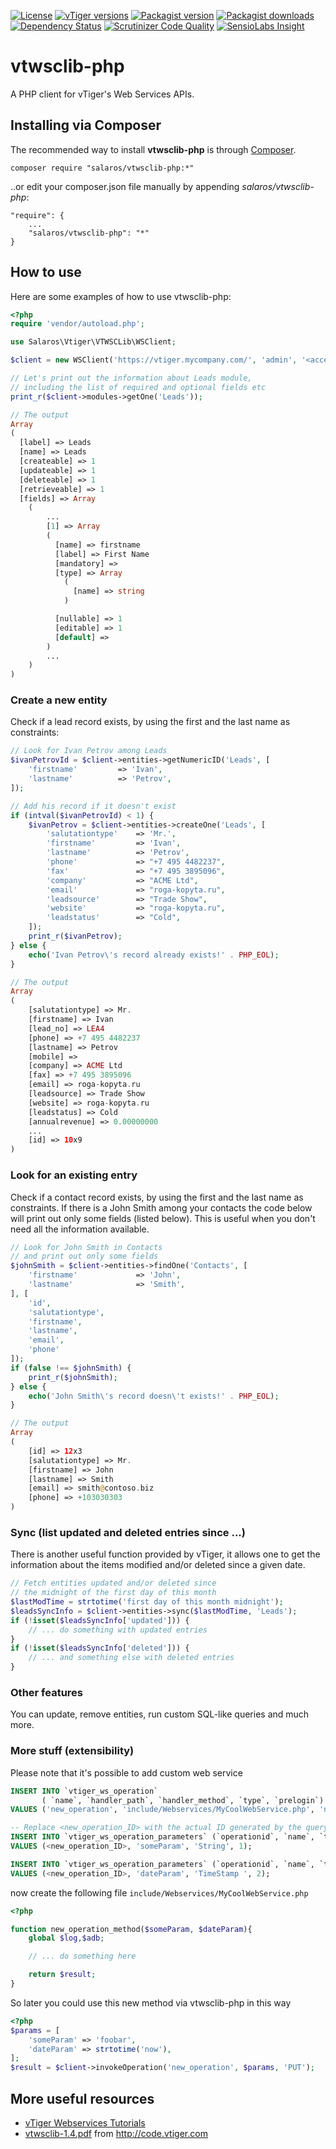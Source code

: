 [![License](https://img.shields.io/packagist/l/salaros/vtwsclib-php.svg)](https://raw.githubusercontent.com/salaros/vtwsclib-php/master/LICENSE)
[![vTiger versions](https://img.shields.io/badge/vTiger-5,%206,%207.x-green.svg)]()
[![Packagist version](https://img.shields.io/github/tag/salaros/vtwsclib-php.svg)](https://packagist.org/packages/salaros/vtwsclib-php)
[![Packagist downloads](https://img.shields.io/packagist/dt/salaros/vtwsclib-php.svg)](https://packagist.org/packages/salaros/vtwsclib-php)
[![Dependency Status](https://www.versioneye.com/user/projects/555af8f2634daacd41000171/badge.svg?style=flat-square)](https://www.versioneye.com/user/projects/555af8f2634daacd41000171)
[![Scrutinizer Code Quality](https://scrutinizer-ci.com/g/salaros/vtwsclib-php/badges/quality-score.png?b=master)](https://scrutinizer-ci.com/g/salaros/vtwsclib-php/?branch=master)
[![SensioLabs Insight](https://img.shields.io/sensiolabs/i/f5764af3-0382-444c-ada6-3c2b0f8bf39b.svg)](https://insight.sensiolabs.com/projects/f5764af3-0382-444c-ada6-3c2b0f8bf39b)

vtwsclib-php
============

A PHP client for vTiger's Web Services APIs. 

## Installing via Composer

The recommended way to install **vtwsclib-php** is through [Composer](https://getcomposer.org/download/).

    composer require "salaros/vtwsclib-php:*"

..or edit your composer.json file manually by appending *salaros/vtwsclib-php*:

    "require": {
        ...
        "salaros/vtwsclib-php": "*"
    }

## How to use

Here are some examples of how to use vtwsclib-php:

```php
<?php
require 'vendor/autoload.php';

use Salaros\Vtiger\VTWSCLib\WSClient;

$client = new WSClient('https://vtiger.mycompany.com/', 'admin', '<accessKey>');

// Let's print out the information about Leads module,
// including the list of required and optional fields etc
print_r($client->modules->getOne('Leads'));

// The output
Array
(
  [label] => Leads
  [name] => Leads
  [createable] => 1
  [updateable] => 1
  [deleteable] => 1
  [retrieveable] => 1
  [fields] => Array
    (
        ...
        [1] => Array
        (
          [name] => firstname
          [label] => First Name
          [mandatory] =>
          [type] => Array
            (
              [name] => string
            )

          [nullable] => 1
          [editable] => 1
          [default] =>
        )
        ...
    )
)
```

### Create a new entity

Check if a lead record exists, by using the first and the last name as constraints:

```php
// Look for Ivan Petrov among Leads
$ivanPetrovId = $client->entities->getNumericID('Leads', [
    'firstname'         => 'Ivan',
    'lastname'          => 'Petrov',
]);

// Add his record if it doesn't exist
if (intval($ivanPetrovId) < 1) {
    $ivanPetrov = $client->entities->createOne('Leads', [
        'salutationtype'    => 'Mr.',
        'firstname'         => 'Ivan',
        'lastname'          => 'Petrov',
        'phone'             => "+7 495 4482237",
        'fax'               => "+7 495 3895096",
        'company'           => "ACME Ltd",
        'email'             => "roga-kopyta.ru",
        'leadsource'        => "Trade Show",
        'website'           => "roga-kopyta.ru",
        'leadstatus'        => "Cold",
    ]);
    print_r($ivanPetrov);
} else {
    echo('Ivan Petrov\'s record already exists!' . PHP_EOL);
}

// The output
Array
(
    [salutationtype] => Mr.
    [firstname] => Ivan
    [lead_no] => LEA4
    [phone] => +7 495 4482237
    [lastname] => Petrov
    [mobile] =>
    [company] => ACME Ltd
    [fax] => +7 495 3895096
    [email] => roga-kopyta.ru
    [leadsource] => Trade Show
    [website] => roga-kopyta.ru
    [leadstatus] => Cold
    [annualrevenue] => 0.00000000
    ...
    [id] => 10x9
)
```

### Look for an existing entry

Check if a contact record exists, by using the first and the last name as constraints. If there is a John Smith among your contacts the code below will print out only some fields (listed below). This is useful when you don't need all the information available.

```php
// Look for John Smith in Contacts
// and print out only some fields
$johnSmith = $client->entities->findOne('Contacts', [
    'firstname'             => 'John',
    'lastname'              => 'Smith',
], [
    'id',
    'salutationtype',
    'firstname',
    'lastname',
    'email',
    'phone'
]);
if (false !== $johnSmith) {
    print_r($johnSmith);
} else {
    echo('John Smith\'s record doesn\'t exists!' . PHP_EOL);
}

// The output
Array
(
    [id] => 12x3
    [salutationtype] => Mr.
    [firstname] => John
    [lastname] => Smith
    [email] => smith@contoso.biz
    [phone] => +103030303
)
```

### Sync (list updated and deleted entries since ...)

There is another useful function provided by vTiger, it allows one to get the information about the items modified and/or deleted since a given date.

```php
// Fetch entities updated and/or deleted since
// the midnight of the first day of this month
$lastModTime = strtotime('first day of this month midnight');
$leadsSyncInfo = $client->entities->sync($lastModTime, 'Leads');
if (!isset($leadsSyncInfo['updated'])) {
    // ... do something with updated entries
}
if (!isset($leadsSyncInfo['deleted'])) {
    // ... and something else with deleted entries
}
```

### Other features

You can update, remove entities, run custom SQL-like queries and much more.

### More stuff (extensibility)

Please note that it's possible to add custom web service

```sql
INSERT INTO `vtiger_ws_operation` 
       ( `name`, `handler_path`, `handler_method`, `type`, `prelogin`)
VALUES ('new_operation', 'include/Webservices/MyCoolWebService.php', 'new_operation_method', 'PUT', 0);

-- Replace <new_operation_ID> with the actual ID generated by the query above 
INSERT INTO `vtiger_ws_operation_parameters` (`operationid`, `name`, `type`, `sequence`)
VALUES (<new_operation_ID>, 'someParam', 'String', 1);

INSERT INTO `vtiger_ws_operation_parameters` (`operationid`, `name`, `type`, `sequence`)
VALUES (<new_operation_ID>, 'dateParam', 'TimeStamp ', 2);
```

now create the following file `include/Webservices/MyCoolWebService.php`

```php
<?php

function new_operation_method($someParam, $dateParam){
    global $log,$adb;

    // ... do something here

    return $result;
}
```
So later you could use this new method via vtwsclib-php in this way

```php
<?php
$params = [
    'someParam' => 'foobar',
    'dateParam' => strtotime('now'),
];
$result = $client->invokeOperation('new_operation', $params, 'PUT');
```

## More useful resources

* [vTiger Webservices Tutorials](https://wiki.vtiger.com/index.php/Webservices_tutorials)
* [vtwsclib-1.4.pdf](http://code.vtiger.com/vtiger/vtigercrm-sdk/blob/8230a46668d007ad1f01d2a892f5378c57f328c6/vtwsclib/1.4/vtwsclib-1.4.pdf) from http://code.vtiger.com
